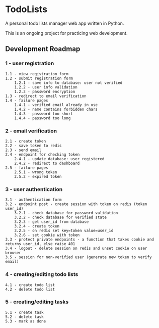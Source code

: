 # TodoLists  

A personal todo lists manager web app written in Python.
  
This is an ongoing project for practicing web development.

## Development Roadmap

### 1 - user registration  
	1.1 - view registration form
	1.2 - submit registration form
		1.2.1 - save info to database: user not verified
		1.2.2 - user info validation
		1.2.3 - password encryption
	1.3 - redirect to email verification
	1.4 - failure pages
		1.4.1 - verified email already in use
		1.4.2 - name contains forbidden chars
		1.4.3 - password too short
		1.4.4 - password too long
  
### 2 - email verification  
	2.1 - create token
	2.2 - save token to redis
	2.3 - send email  
	2.4 - endpoint for checking token  
		2.4.1 - update database: user registered  
		2.4.2 - redirect to dashboard  
	2.5 - failure pages
		2.5.1 - wrong token
		2.5.2 - expired token  
  
### 3 - user authentication  
	3.1 - authentication form  
	3.2 - endpoint post - create session with token on redis (token user_id)  
		3.2.1 - check database for password validation
		3.2.2 - check database for verified state
		3.2.3 - get user_id from database
		3.2.4 - create token
		3.2.5 - on redis set key=token value=user_id
		3.2.6 - set cookie with token
	3.3 - protect private endpoints - a function that takes cookie and returns user_id, else raise 401  
	3.4 - logout - delete session on redis and unset cookie on user browser
	3.5 - session for non-verified user (generate new token to verify email)
  
### 4 - creating/editing todo lists  
	4.1 - create todo list  
	4.2 - delete todo list  
  
### 5 - creating/editing tasks  
	5.1 - create task  
	5.2 - delete task  
	5.3 - mark as done  
